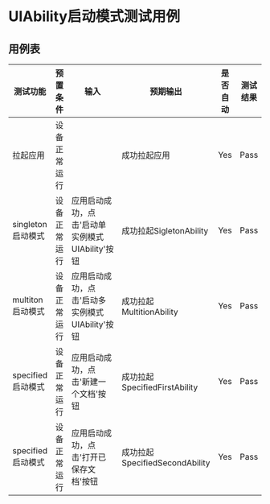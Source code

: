 # UIAbility启动模式测试用例

## 用例表

| 测试功能                  | 预置条件     | 输入                            | 预期输出                                          | 是否自动 | 测试结果 |
|-----------------------| ------------ |-------------------------------|-------------------------------------------------|------| -------- |
| 拉起应用                  | 设备正常运行 |                               | 成功拉起应用                                       | Yes  | Pass     |
| singleton启动模式         | 设备正常运行 | 应用启动成功，点击'启动单实例模式UIAbility'按钮 | 成功拉起SigletonAbility                           | Yes  | Pass     |
| multiton启动模式          | 设备正常运行 | 应用启动成功，点击'启动多实例模式UIAbility'按钮 | 成功拉起MultitionAbility                     | Yes  | Pass     |
| specified启动模式         | 设备正常运行 | 应用启动成功，点击'新建一个文档'按钮           | 成功拉起SpecifiedFirstAbility               | Yes  | Pass     |
| specified启动模式         | 设备正常运行 | 应用启动成功，点击'打开已保存文档'按钮          | 成功拉起SpecifiedSecondAbility             | Yes  | Pass     |

